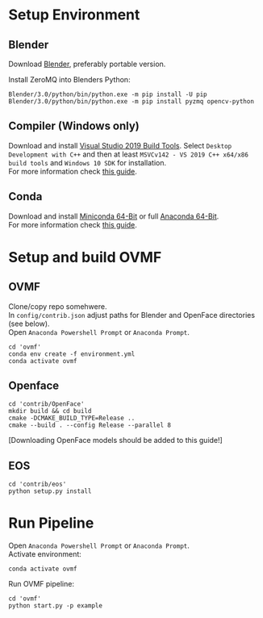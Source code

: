 # Setup Environment

## Blender
Download [Blender](https://www.blender.org/download/), preferably portable version.

Install ZeroMQ into Blenders Python:
```
Blender/3.0/python/bin/python.exe -m pip install -U pip
Blender/3.0/python/bin/python.exe -m pip install pyzmq opencv-python
```

## Compiler (Windows only)
Download and install [Visual Studio 2019 Build Tools](https://aka.ms/vs/16/release/vs_buildtools.exe). Select `Desktop Development with C++` and then at least `MSVCv142 - VS 2019 C++ x64/x86 build tools` and `Windows 10 SDK` for installation.  
For more information check [this guide](https://wiki.python.org/moin/WindowsCompilers).

## Conda
Download and install [Miniconda 64-Bit](https://conda.io/miniconda.html) or full [Anaconda 64-Bit](https://www.anaconda.com/download/).  
For more information check [this guide](https://docs.conda.io/projects/conda/en/latest/user-guide/install/index.html).


# Setup and build OVMF

## OVMF
Clone/copy repo somehwere.  
In `config/contrib.json` adjust paths for Blender and OpenFace directories (see below).  
Open `Anaconda Powershell Prompt` or `Anaconda Prompt`.  
```
cd 'ovmf'
conda env create -f environment.yml
conda activate ovmf
```

## Openface
```
cd 'contrib/OpenFace'
mkdir build && cd build
cmake -DCMAKE_BUILD_TYPE=Release ..
cmake --build . --config Release --parallel 8
```
[Downloading OpenFace models should be added to this guide!]

## EOS
```
cd 'contrib/eos'
python setup.py install
```


# Run Pipeline
Open `Anaconda Powershell Prompt` or `Anaconda Prompt`.  
Activate environment:
```
conda activate ovmf
```
Run OVMF pipeline:
```
cd 'ovmf'
python start.py -p example
```
